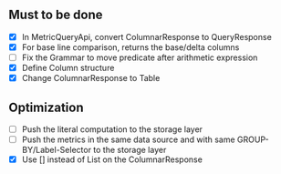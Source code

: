 ## Must to be done
- [x] In MetricQueryApi, convert ColumnarResponse to QueryResponse
- [x] For base line comparison, returns the base/delta columns
- [ ] Fix the Grammar to move predicate after arithmetic expression
- [x] Define Column structure
- [x] Change ColumnarResponse to Table
 
## Optimization
- [ ] Push the literal computation to the storage layer
- [ ] Push the metrics in the same data source and with same GROUP-BY/Label-Selector to the storage layer
- [x] Use [] instead of List on the ColumnarResponse